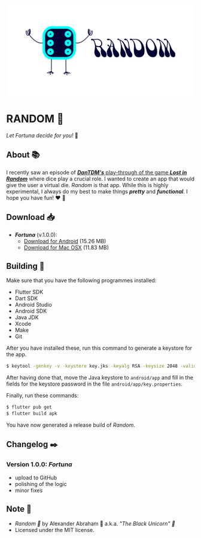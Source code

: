 <p align="center">
 <img src="/assets/images/banner.png"/>
</p>

# RANDOM :game_die:

*Let Fortuna decide for you!* :game_die:

## About :books:

I recently saw an episode of [***DanTDM's*** play-through of the game ***Lost in Random***](https://youtu.be/zyjdhzgMzsk) where dice play a crucial role.
I wanted to create an app that would give the user a virtual die. *Random* is that app. While this is highly experimental,
I always do my best to make things ***pretty*** and ***functional***. I hope you have fun! :heart: :unicorn:

## Download :inbox_tray:

- ***Fortuna*** (v.1.0.0):
  - [Download for Android](https://github.com/iamtheblackunicorn/Random/releases/download/v.1.0.0/Random-v1.0.0-Fortuna-Release.apk) (15.26 MB)
  - [Download for Mac OSX](https://github.com/iamtheblackunicorn/Random/releases/download/v.1.0.0/Random-v1.0.0-Fortuna-Release.app.zip) (11.83 MB)

## Building :hammer:

Make sure that you have the following programmes installed:

- Flutter SDK
- Dart SDK
- Android Studio
- Android SDK
- Java JDK
- Xcode
- Make
- Git

After you have installed these, run this command to generate a keystore for the app.

```bash
$ keytool -genkey -v -keystore key.jks -keyalg RSA -keysize 2048 -validity 10000 -alias key
```

After having done that, move the Java keystore to `android/app` and fill in the fields for the keystore password in the file `android/app/key.properties`.

Finally, run these commands:

```bash
$ flutter pub get
$ flutter build apk
```

You have now generated a release build of *Random*.

## Changelog :black_nib:

### Version 1.0.0: ***Fortuna***

- upload to GitHub
- polishing of the logic
- minor fixes

## Note :scroll:

- *Random :game_die:* by Alexander Abraham :black_heart: a.k.a. *"The Black Unicorn" :unicorn:*
- Licensed under the MIT license.
